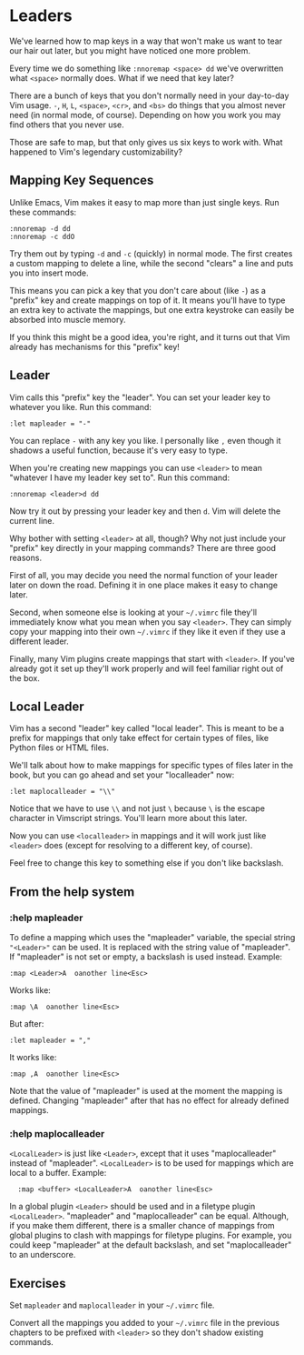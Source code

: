 Leaders
=======

We've learned how to map keys in a way that won't make us want to tear
our hair out later, but you might have noticed one more problem.

Every time we do something like `:nnoremap <space> dd` we've overwritten
what `<space>` normally does.  What if we need that key later?

There are a bunch of keys that you don't normally need in your
day-to-day Vim usage.  `-`, `H`, `L`, `<space>`, `<cr>`, and `<bs>` do
things that you almost never need (in normal mode, of course).
Depending on how you work you may find others that you never use.

Those are safe to map, but that only gives us six keys to work with.
What happened to Vim's legendary customizability?

Mapping Key Sequences
---------------------

Unlike Emacs, Vim makes it easy to map more than just single keys.  Run
these commands:

    :nnoremap -d dd
    :nnoremap -c ddO

Try them out by typing `-d` and `-c` (quickly) in normal mode.  The
first creates a custom mapping to delete a line, while the second
"clears" a line and puts you into insert mode.

This means you can pick a key that you don't care about (like `-`) as a
"prefix" key and create mappings on top of it.  It means you'll have to
type an extra key to activate the mappings, but one extra keystroke can
easily be absorbed into muscle memory.

If you think this might be a good idea, you're right, and it turns out
that Vim already has mechanisms for this "prefix" key!

Leader
------

Vim calls this "prefix" key the "leader".  You can set your leader key
to whatever you like.  Run this command:

    :let mapleader = "-"

You can replace `-` with any key you like.  I personally like `,` even
though it shadows a useful function, because it's very easy to type.

When you're creating new mappings you can use `<leader>` to mean
"whatever I have my leader key set to".  Run this command:

    :nnoremap <leader>d dd

Now try it out by pressing your leader key and then `d`.  Vim will
delete the current line.

Why bother with setting `<leader>` at all, though?  Why not just include
your "prefix" key directly in your mapping commands?  There are three
good reasons.

First of all, you may decide you need the normal function of your leader
later on down the road.  Defining it in one place makes it easy to
change later.

Second, when someone else is looking at your `~/.vimrc` file they'll
immediately know what you mean when you say `<leader>`.  They can simply
copy your mapping into their own `~/.vimrc` if they like it even if they
use a different leader.

Finally, many Vim plugins create mappings that start with `<leader>`.
If you've already got it set up they'll work properly and will feel
familiar right out of the box.

Local Leader
------------

Vim has a second "leader" key called "local leader".  This is meant to
be a prefix for mappings that only take effect for certain types of
files, like Python files or HTML files.

We'll talk about how to make mappings for specific types of files later
in the book, but you can go ahead and set your "localleader" now:

    :let maplocalleader = "\\"

Notice that we have to use `\\` and not just `\` because `\` is the
escape character in Vimscript strings.  You'll learn more about this
later.

Now you can use `<localleader>` in mappings and it will work just like
`<leader>` does (except for resolving to a different key, of course).

Feel free to change this key to something else if you don't like
backslash.

From the help system
--------------------

### :help mapleader

To define a mapping which uses the "mapleader" variable, the special
string `"<Leader>"` can be used.  It is replaced with the string value
of "mapleader".  If "mapleader" is not set or empty, a backslash is used
instead.  Example:

    :map <Leader>A  oanother line<Esc>
    
Works like:

    :map \A  oanother line<Esc>

But after:

    :let mapleader = ","

It works like:

    :map ,A  oanother line<Esc>

Note that the value of "mapleader" is used at the moment the mapping is
defined.  Changing "mapleader" after that has no effect for already
defined mappings.

### :help maplocalleader

`<LocalLeader>` is just like `<Leader>`, except that it uses
"maplocalleader" instead of "mapleader".  `<LocalLeader>` is to be used
for mappings which are local to a buffer.  Example:

      :map <buffer> <LocalLeader>A  oanother line<Esc>

In a global plugin `<Leader>` should be used and in a filetype plugin
`<LocalLeader>`. "mapleader" and "maplocalleader" can be equal.
Although, if you make them different, there is a smaller chance of
mappings from global plugins to clash with mappings for filetype
plugins.  For example, you could keep "mapleader" at the default
backslash, and set "maplocalleader" to an underscore.

Exercises
---------

Set `mapleader` and `maplocalleader` in your `~/.vimrc` file.

Convert all the mappings you added to your `~/.vimrc` file in the
previous chapters to be prefixed with `<leader>` so they don't shadow
existing commands.
